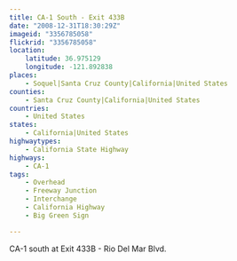 ```yaml
---
title: CA-1 South - Exit 433B
date: "2008-12-31T18:30:29Z"
imageid: "3356785058"
flickrid: "3356785058"
location:
    latitude: 36.975129
    longitude: -121.892838
places:
    - Soquel|Santa Cruz County|California|United States
counties:
    - Santa Cruz County|California|United States
countries:
    - United States
states:
    - California|United States
highwaytypes:
    - California State Highway
highways:
    - CA-1
tags:
    - Overhead
    - Freeway Junction
    - Interchange
    - California Highway
    - Big Green Sign

---
```

CA-1 south at Exit 433B - Rio Del Mar Blvd.